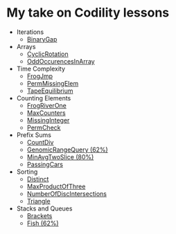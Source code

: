 # My take on Codility lessons

* Iterations
	* [BinaryGap](BinaryGap.playground/Contents.swift)
* Arrays
	* [CyclicRotation](CyclicRotation.playground/Contents.swift)
	* [OddOccurencesInArray](OddOccurencesInArray.playground/Contents.swift)
* Time Complexity
	* [FrogJmp](FrogJmp.playground/Contents.swift)
	* [PermMissingElem](PermMissingElem.playground/Contents.swift)
	* [TapeEquilibrium](TapeEquilibrium.playground/Contents.swift)
* Counting Elements
	* [FrogRiverOne](FrogRiverOne.playground/Contents.swift)
	* [MaxCounters](MaxCounters.playground/Contents.swift)
	* [MissingInteger](MissingInteger.playground/Contents.swift)
	* [PermCheck](PermCheck.playground/Contents.swift)
* Prefix Sums
	* [CountDiv](CountDiv.playground/Contents.swift)
	* [GenomicRangeQuery (62%)](GenomicRangeQuery.playground/Contents.swift)
	* [MinAvgTwoSlice (80%)](MinAvgTwoSlice.playground/Contents.swift)
	* [PassingCars](PassingCars.playground/Contents.swift)
* Sorting
	* [Distinct](Distinct.playground/Contents.swift)
	* [MaxProductOfThree](MaxProductOfThree.playground/Contents.swift)
	* [NumberOfDiscIntersections](NumberOfDiscIntersections.playground/Contents.swift)
	* [Triangle](Triangle.playground/Contents.swift)
* Stacks and Queues
	* [Brackets](Brackets.playground/Contents.swift)
	* [Fish (62%)](Fish.playground/Contents.swift)